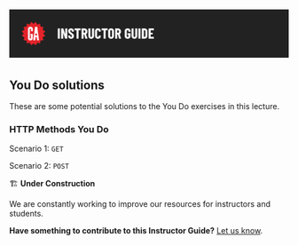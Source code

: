 # ![HTTP Request-Response Cycle - Instructor Guide](../assets/instructor-guide.png)

## You Do solutions

These are some potential solutions to the You Do exercises in this lecture.

### HTTP Methods You Do

Scenario 1: `GET`

Scenario 2: `POST`

🏗️ **Under Construction**

We are constantly working to improve our resources for instructors and students.

**Have something to contribute to this Instructor Guide?** [Let us know](https://git.generalassemb.ly/modular-curriculum-all-courses/TEMPLATE-Lab-Solution-Code-Module).
